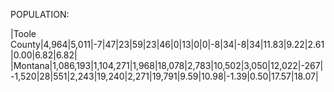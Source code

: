 POPULATION:

|Toole County|4,964|5,011|-7|47|23|59|23|46|0|13|0|0|-8|34|-8|34|11.83|9.22|2.61|0.00|6.82|6.82|
|Montana|1,086,193|1,104,271|1,968|18,078|2,783|10,502|3,050|12,022|-267|-1,520|28|551|2,243|19,240|2,271|19,791|9.59|10.98|-1.39|0.50|17.57|18.07|
